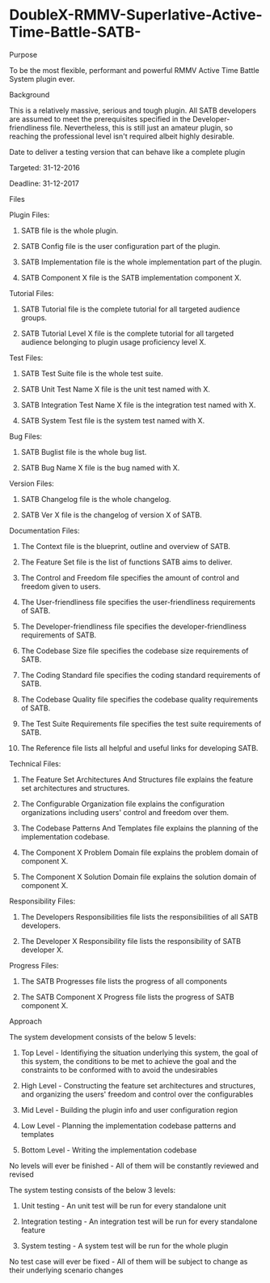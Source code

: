 # DoubleX-RMMV-Superlative-Active-Time-Battle-SATB-
Purpose

To be the most flexible, performant and powerful RMMV Active Time Battle System plugin ever.

Background

This is a relatively massive, serious and tough plugin. All SATB developers are assumed to meet the prerequisites specified in the Developer-friendliness file. Nevertheless, this is still just an amateur plugin, so reaching the professional level isn't required albeit highly desirable.


Date to deliver a testing version that can behave like a complete plugin

Targeted: 31-12-2016

Deadline: 31-12-2017


Files

Plugin Files:

1. SATB file is the whole plugin.

2. SATB Config file is the user configuration part of the plugin.

3. SATB Implementation file is the whole implementation part of the plugin.

4. SATB Component X file is the SATB implementation component X.

Tutorial Files:

1. SATB Tutorial file is the complete tutorial for all targeted audience groups.

2. SATB Tutorial Level X file is the complete tutorial for all targeted audience belonging to plugin usage proficiency level X.

Test Files:

1. SATB Test Suite file is the whole test suite.

2. SATB Unit Test Name X file is the unit test named with X.

3. SATB Integration Test Name X file is the integration test named with X.

4. SATB System Test file is the system test named with X.

Bug Files:

1. SATB Buglist file is the whole bug list.

2. SATB Bug Name X file is the bug named with X.

Version Files:

1. SATB Changelog file is the whole changelog.

2. SATB Ver X file is the changelog of version X of SATB.

Documentation Files:

1. The Context file is the blueprint, outline and overview of SATB.

2. The Feature Set file is the list of functions SATB aims to deliver.

3. The Control and Freedom file specifies the amount of control and freedom given to users.

4. The User-friendliness file specifies the user-friendliness requirements of SATB.

5. The Developer-friendliness file specifies the developer-friendliness requirements of SATB.

6. The Codebase Size file specifies the codebase size requirements of SATB.

7. The Coding Standard file specifies the coding standard requirements of SATB.

8. The Codebase Quality file specifies the codebase quality requirements of SATB.

9. The Test Suite Requirements file specifies the test suite requirements of SATB.

10. The Reference file lists all helpful and useful links for developing SATB.

Technical Files:

1. The Feature Set Architectures And Structures file explains the feature set architectures and structures.

2. The Configurable Organization file explains the configuration organizations including users' control and freedom over them.

3. The Codebase Patterns And Templates file explains the planning of the implementation codebase.

4. The Component X Problem Domain file explains the problem domain of component X.

5. The Component X Solution Domain file explains the solution domain of component X.

Responsibility Files:

1. The Developers Responsibilities file lists the responsibilities of all SATB developers.

2. The Developer X Responsibility file lists the responsibility of SATB developer X.

Progress Files:

1. The SATB Progresses file lists the progress of all components

2. The SATB Component X Progress file lists the progress of SATB component X.


Approach

The system development consists of the below 5 levels:

1. Top Level - Identifiying the situation underlying this system, the goal of this system, the conditions to be met to achieve
               the goal and the constraints to be conformed with to avoid the undesirables

2. High Level - Constructing the feature set architectures and structures, and organizing the users' freedom and control over
                the configurables

3. Mid Level - Building the plugin info and user configuration region

4. Low Level - Planning the implementation codebase patterns and templates

5. Bottom Level - Writing the implementation codebase

No levels will ever be finished - All of them will be constantly reviewed and revised

The system testing consists of the below 3 levels:

1. Unit testing - An unit test will be run for every standalone unit

2. Integration testing - An integration test will be run for every standalone feature

3. System testing - A system test will be run for the whole plugin

No test case will ever be fixed - All of them will be subject to change as their underlying scenario changes
